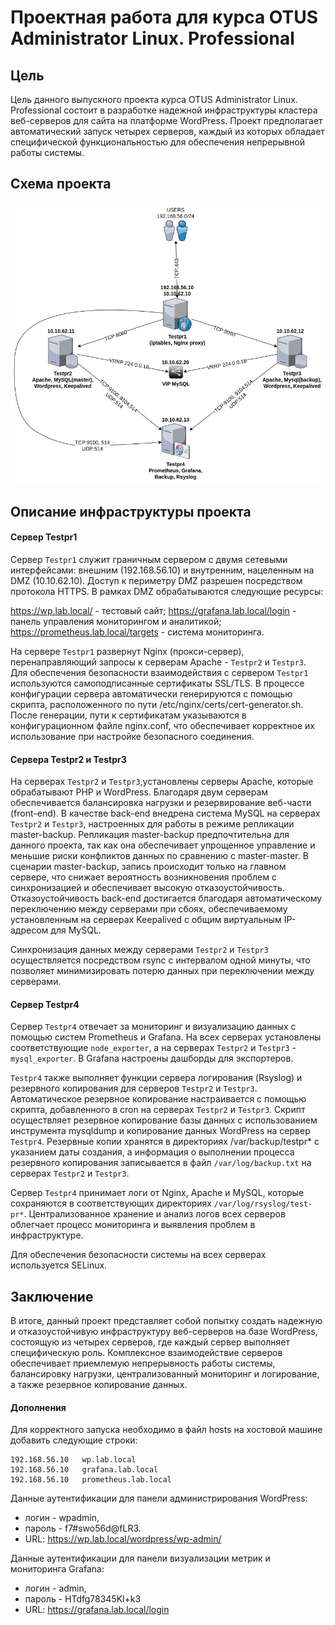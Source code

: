 # Проектная работа для курса OTUS Administrator Linux. Professional

## Цель

Цель данного выпускного проекта курса OTUS Administrator Linux. Professional состоит в разработке надежной инфраструктуры кластера веб-серверов для сайта на платформе WordPress. Проект предполагает автоматический запуск четырех серверов, каждый из которых обладает специфической функциональностью для обеспечения непрерывной работы системы.

##  Схема проекта
![alt text](shema_act.png?raw=true "Screenshot1")

## Описание инфраструктуры проекта

#### Сервер Testpr1 

Сервер ```Testpr1``` служит граничным сервером с двумя сетевыми интерфейсами: внешним (192.168.56.10) и внутренним, нацеленным на DMZ (10.10.62.10). Доступ к периметру DMZ разрешен посредством протокола HTTPS. В рамках DMZ обрабатываются следующие ресурсы:

https://wp.lab.local/ - тестовый сайт;
https://grafana.lab.local/login - панель управления мониторингом и аналитикой;
https://prometheus.lab.local/targets - система мониторинга. 

На сервере ```Testpr1``` развернут Nginx (прокси-сервер), перенаправляющий запросы к серверам Apache - ```Testpr2``` и ```Testpr3```. 
Для обеспечения безопасности взаимодействия с сервером ```Testpr1``` используются самоподписанные сертификаты SSL/TLS. В процессе конфигурации сервера автоматически генерируются с помощью скрипта, расположенного по пути /etc/nginx/certs/cert-generator.sh. После генерации, пути к сертификатам указываются в конфигурационном файле nginx.conf, что обеспечивает корректное их использование при настройке безопасного соединения.

#### Сервера Testpr2 и Testpr3

На серверах ```Testpr2``` и ```Testpr3```,установлены серверы Apache, которые обрабатывают PHP и WordPress. Благодаря двум серверам обеспечивается балансировка нагрузки и резервирование веб-части (front-end).
В качестве back-end внедрена система MySQL на серверах ```Testpr2``` и ```Testpr3```, настроенных для работы в режиме репликации master-backup. Репликация master-backup предпочтительна для данного проекта, так как она обеспечивает упрощенное управление и меньшие риски конфликтов данных по сравнению с master-master. В сценарии master-backup, запись происходит только на главном сервере, что снижает вероятность возникновения проблем с синхронизацией и обеспечивает высокую отказоустойчивость.
Отказоустойчивость back-end достигается благодаря автоматическому переключению между серверами при сбоях, обеспечиваемому установленным на серверах Keepalived с общим виртуальным IP-адресом для MySQL.

Синхронизация данных между серверами ```Testpr2``` и ```Testpr3``` осуществляется посредством rsync с интервалом одной минуты, что позволяет минимизировать потерю данных при переключении между серверами.

#### Сервер Testpr4

Сервер ```Testpr4``` отвечает за мониторинг и визуализацию данных с помощью систем Prometheus и Grafana. На всех серверах установлены соответствующие ```node_exporter```, а на серверах ```Testpr2``` и ```Testpr3``` - ```mysql_exporter```. В Grafana настроены дашборды для экспортеров.

```Testpr4``` также выполняет функции сервера логирования (Rsyslog) и резервного копирования для серверов ```Testpr2``` и ```Testpr3```. Автоматическое резервное копирование настраивается с помощью скрипта, добавленного в cron на серверах ```Testpr2``` и ```Testpr3```. Скрипт осуществляет резервное копирование базы данных с использованием инструмента mysqldump и копирование данных WordPress на сервер ```Testpr4```. Резервные копии хранятся в директориях /var/backup/testpr* с указанием даты создания, а информация о выполнении процесса резервного копирования записывается в файл ```/var/log/backup.txt``` на серверах ```Testpr2``` и ```Testpr3```.

Сервер ```Testpr4``` принимает логи от Nginx, Apache и MySQL, которые сохраняются в соответствующих директориях ```/var/log/rsyslog/test-pr*```. Централизованное хранение и анализ логов всех серверов облегчает процесс мониторинга и выявления проблем в инфраструктуре.

Для обеспечения безопасности системы на всех серверах используется SELinux. 

## Заключение
В итоге, данный проект представляет собой попытку создать надежную и отказоустойчивую инфраструктуру веб-серверов на базе WordPress, состоящую из четырех серверов, где каждый сервер выполняет специфическую роль. Комплексное взаимодействие серверов обеспечивает приемлемую непрерывность работы системы, балансировку нагрузки, централизованный мониторинг и логирование, а также резервное копирование данных.


#### Дополнения

Для корректного запуска необходимо в файл hosts на хостовой машине добавить следующие строки:
```
192.168.56.10   wp.lab.local
192.168.56.10   grafana.lab.local
192.168.56.10   prometheus.lab.local
```

Данные аутентификации для панели администрирования WordPress: 
- логин - wpadmin, 
- пароль - f7#swo56d@fLR3. 
- URL: https://wp.lab.local/wordpress/wp-admin/

Данные аутентификации для панели визуализации метрик и мониторинга Grafana: 
- логин - admin, 
- пароль - HTdfg78345Kl+k3 
- URL: https://grafana.lab.local/login



